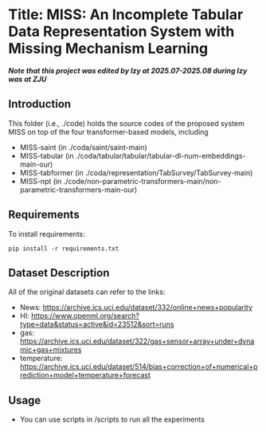 # Title: MISS: An Incomplete Tabular Data Representation System with Missing Mechanism Learning

***Note that this project was edited by lzy at 2025.07-2025.08 during lzy was at ZJU***

## Introduction

This folder (i.e., ./code) holds the source codes of the proposed system MISS on top of the four transformer-based models, including

  - MISS-saint (in ./coda/saint/saint-main)
  - MISS-tabular (in ./coda/tabular/tabular/tabular-dl-num-embeddings-main-our)
  - MISS-tabformer (in ./coda/representation/TabSurvey/TabSurvey-main)
  - MISS-npt (in ./code/non-parametric-transformers-main/non-parametric-transformers-main-our)
## Requirements

To install requirements:

```setup
pip install -r requirements.txt
```

## Dataset Description

All of the original datasets can refer to the links:

  - News: https://archive.ics.uci.edu/dataset/332/online+news+popularity          
  - HI: https://www.openml.org/search?type=data&status=active&id=23512&sort=runs       
  - gas: https://archive.ics.uci.edu/dataset/322/gas+sensor+array+under+dynamic+gas+mixtures   
  - temperature: https://archive.ics.uci.edu/dataset/514/bias+correction+of+numerical+prediction+model+temperature+forecast 


## Usage

  - You can use scripts in /scripts to run all the experiments


